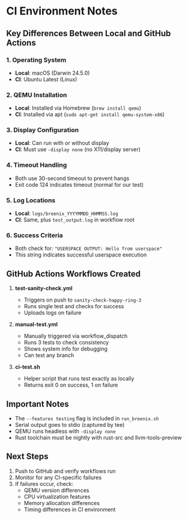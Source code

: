 # CI Environment Notes

## Key Differences Between Local and GitHub Actions

### 1. Operating System
- **Local**: macOS (Darwin 24.5.0)
- **CI**: Ubuntu Latest (Linux)

### 2. QEMU Installation
- **Local**: Installed via Homebrew (`brew install qemu`)
- **CI**: Installed via apt (`sudo apt-get install qemu-system-x86`)

### 3. Display Configuration
- **Local**: Can run with or without display
- **CI**: Must use `-display none` (no X11/display server)

### 4. Timeout Handling
- Both use 30-second timeout to prevent hangs
- Exit code 124 indicates timeout (normal for our test)

### 5. Log Locations
- **Local**: `logs/breenix_YYYYMMDD_HHMMSS.log`
- **CI**: Same, plus `test_output.log` in workflow root

### 6. Success Criteria
- Both check for: `"USERSPACE OUTPUT: Hello from userspace"`
- This string indicates successful userspace execution

## GitHub Actions Workflows Created

1. **test-sanity-check.yml**
   - Triggers on push to `sanity-check-happy-ring-3`
   - Runs single test and checks for success
   - Uploads logs on failure

2. **manual-test.yml**
   - Manually triggered via workflow_dispatch
   - Runs 3 tests to check consistency
   - Shows system info for debugging
   - Can test any branch

3. **ci-test.sh**
   - Helper script that runs test exactly as locally
   - Returns exit 0 on success, 1 on failure

## Important Notes

- The `--features testing` flag is included in `run_breenix.sh`
- Serial output goes to stdio (captured by tee)
- QEMU runs headless with `-display none`
- Rust toolchain must be nightly with rust-src and llvm-tools-preview

## Next Steps

1. Push to GitHub and verify workflows run
2. Monitor for any CI-specific failures
3. If failures occur, check:
   - QEMU version differences
   - CPU virtualization features
   - Memory allocation differences
   - Timing differences in CI environment